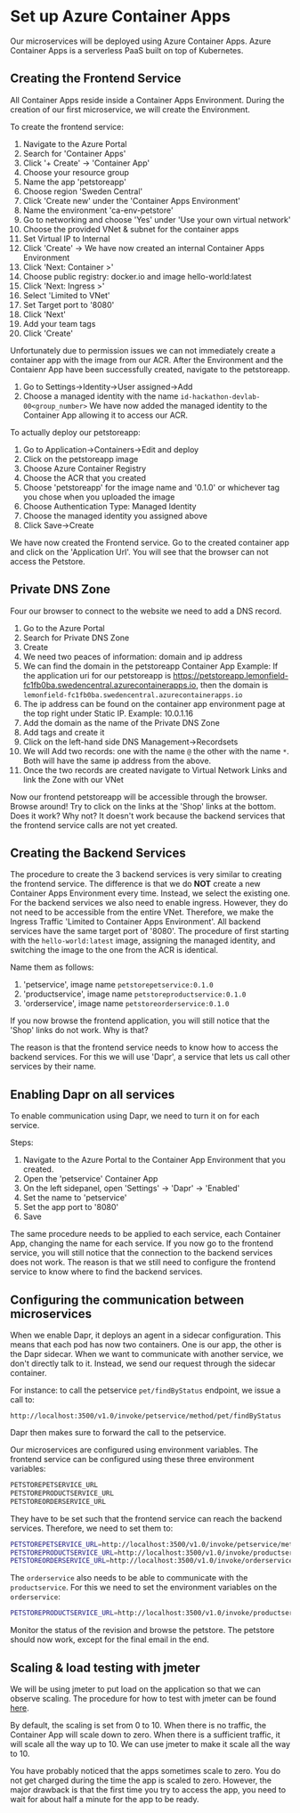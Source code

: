 # Set up Azure Container Apps
Our microservices will be deployed using Azure Container Apps.
Azure Container Apps is a serverless PaaS built on top of Kubernetes.

## Creating the Frontend Service
All Container Apps reside inside a Container Apps Environment.
During the creation of our first microservice, we will create the Environment.

To create the frontend service:
1. Navigate to the Azure Portal
2. Search for 'Container Apps'
3. Click '+ Create' -> 'Container App'
4. Choose your resource group
5. Name the app 'petstoreapp'
6. Choose region 'Sweden Central'
7. Click 'Create new' under the 'Container Apps Environment'
8. Name the environment 'ca-env-petstore'
9. Go to networking and choose 'Yes' under 'Use your own virtual network'
10. Choose the provided VNet & subnet for the container apps
11. Set Virtual IP to Internal
12. Click 'Create' -> We have now created an internal Container Apps Environment
13. Click 'Next: Container >'
14. Choose public registry: docker.io and image hello-world:latest
15. Click 'Next: Ingress >'
16. Select 'Limited to VNet'
17. Set Target port to '8080'
18. Click 'Next'
19. Add your team tags
20. Click 'Create'
 
Unfortunately due to permission issues we can not immediately create a container app with the image from our ACR.
After the Environment and the Contaienr App have been successfully created, navigate to the petstoreapp.
1. Go to Settings->Identity->User assigned->Add
2. Choose a managed identity with the name `id-hackathon-devlab-00<group_number>`
We have now added the managed identity to the Container App allowing it to access our ACR.

To actually deploy our petstoreapp:
1. Go to Application->Containers->Edit and deploy
2. Click on the petstoreapp image
3. Choose Azure Container Registry
4. Choose the ACR that you created
5. Choose 'petstoreapp' for the image name and '0.1.0' or whichever tag you chose when you uploaded the image
6. Choose Authentication Type: Managed Identity
7. Choose the managed identity you assigned above
8. Click Save->Create

We have now created the Frontend service.
Go to the created container app and click on the 'Application Url'.
You will see that the browser can not access the Petstore.

## Private DNS Zone
Four our browser to connect to the website we need to add a DNS record.
1. Go to the Azure Portal
2. Search for Private DNS Zone
3. Create
4. We need two peaces of information: domain and ip address
5. We can find the domain in the petstoreapp Container App
Example: If the application uri for our petstoreapp is https://petstoreapp.lemonfield-fc1fb0ba.swedencentral.azurecontainerapps.io, 
then the domain is `lemonfield-fc1fb0ba.swedencentral.azurecontainerapps.io`
6. The ip address can be found on the container app environment page at the top right under Static IP.
Example: 10.0.1.16
7. Add the domain as the name of the Private DNS Zone
8. Add tags and create it
9. Click on the left-hand side DNS Management->Recordsets
10. We will Add two records: one with the name `@` the other with the name `*`.
Both will have the same ip address from the above.
11. Once the two records are created navigate to Virtual Network Links and link the Zone with our VNet

Now our frontend petstoreapp will be accessible through the browser.
Browse around! Try to click on the links at the 'Shop' links at the bottom.
Does it work? Why not?
It doesn't work because the backend services that the frontend service calls are not yet created.

## Creating the Backend Services
The procedure to create the 3 backend services is very similar to creating the frontend service.
The difference is that we do **NOT** create a new Container Apps Environment every time.
Instead, we select the existing one.
For the backend services we also need to enable ingress.
However, they do not need to be accessible from the entire VNet.
Therefore, we make the Ingress Traffic 'Limited to Container Apps Environment'.
All backend services have the same target port of '8080'.
The procedure of first starting with the `hello-world:latest` image, assigning the managed identity, and 
switching the image to the one from the ACR is identical.

Name them as follows:
1. 'petservice', image name `petstorepetservice:0.1.0`
2. 'productservice', image name `petstoreproductservice:0.1.0`
3. 'orderservice', image name `petstoreorderservice:0.1.0`

If you now browse the frontend application, you will still notice that the 'Shop' links do not work.
Why is that?

The reason is that the frontend service needs to know how to access the backend services.
For this we will use 'Dapr', a service that lets us call other services by their name.

## Enabling Dapr on all services
To enable communication using Dapr, we need to turn it on for each service.

Steps:
1. Navigate to the Azure Portal to the Container App Environment that you created.
2. Open the 'petservice' Container App
3. On the left sidepanel, open 'Settings' -> 'Dapr' -> 'Enabled'
4. Set the name to 'petservice'
5. Set the app port to '8080'
6. Save

The same procedure needs to be applied to each service, each Container App, changing the name for each service.
If you now go to the frontend service, you will still notice that the connection to the backend services does not work.
The reason is that we still need to configure the frontend service to know where to find the backend services.

## Configuring the communication between microservices
When we enable Dapr, it deploys an agent in a sidecar configuration.
This means that each pod has now two containers. 
One is our app, the other is the Dapr sidecar.
When we want to communicate with another service, we don't directly talk to it.
Instead, we send our request through the sidecar container.

For instance: to call the petservice `pet/findByStatus` endpoint, we issue a call to:
```
http://localhost:3500/v1.0/invoke/petservice/method/pet/findByStatus
```
Dapr then makes sure to forward the call to the petservice.

Our microservices are configured using environment variables.
The frontend service can be configured using these three environment variables:
```bash
PETSTOREPETSERVICE_URL
PETSTOREPRODUCTSERVICE_URL
PETSTOREORDERSERVICE_URL
```
They have to be set such that the frontend service can reach the backend services.
Therefore, we need to set them to:
```bash
PETSTOREPETSERVICE_URL=http://localhost:3500/v1.0/invoke/petservice/method/
PETSTOREPRODUCTSERVICE_URL=http://localhost:3500/v1.0/invoke/productservice/method/
PETSTOREORDERSERVICE_URL=http://localhost:3500/v1.0/invoke/orderservice/method/
```

The `orderservice` also needs to be able to communicate with the `productservice`.
For this we need to set the environment variables on the `orderservice`:
```bash
PETSTOREPRODUCTSERVICE_URL=http://localhost:3500/v1.0/invoke/productservice/method/
```

Monitor the status of the revision and browse the petstore.
The petstore should now work, except for the final email in the end.

## Scaling & load testing with jmeter
We will be using jmeter to put load on the application so that we can observe scaling.
The procedure for how to test with jmeter can be found [here](https://www.geeksforgeeks.org/how-to-use-jmeter-for-performance-and-load-testing/).

By default, the scaling is set from 0 to 10.
When there is no traffic, the Container App will scale down to zero.
When there is a sufficient traffic, it will scale all the way up to 10.
We can use jmeter to make it scale all the way to 10.

You have probably noticed that the apps sometimes scale to zero. 
You do not get charged during the time the app is scaled to zero.
However, the major drawback is that the first time you try to access the app, you
need to wait for about half a minute for the app to be ready.